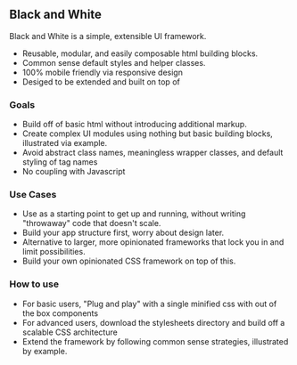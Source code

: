 ## Black and White

Black and White is a simple, extensible UI framework.

* Reusable, modular, and easily composable html building blocks.
* Common sense default styles and helper classes.
* 100% mobile friendly via responsive design
* Desiged to be extended and built on top of

### Goals

* Build off of basic html without introducing additional markup.
* Create complex UI modules using nothing but basic building blocks, illustrated via example.
* Avoid abstract class names, meaningless wrapper classes, and default styling of tag names
* No coupling with Javascript

### Use Cases

* Use as a starting point to get up and running, without writing "throwaway" code that doesn't scale.
* Build your app structure first, worry about design later.
* Alternative to larger, more opinionated frameworks that lock you in and limit possibilities.
* Build your own opinionated CSS framework on top of this.

### How to use

* For basic users, "Plug and play" with a single minified css with out of the box components
* For advanced users, download the stylesheets directory and build off a scalable CSS architecture
* Extend the framework by following common sense strategies, illustrated by example.
